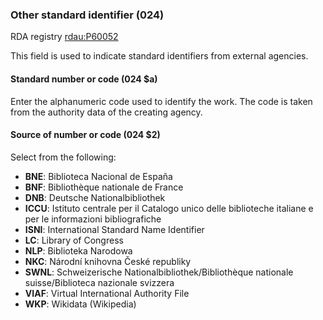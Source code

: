### Other standard identifier (024)

RDA registry [rdau:P60052](http://www.rdaregistry.info/Elements/u/#P60052)

This field is used to indicate standard identifiers from external agencies.

#### Standard number or code (024 $a)

Enter the alphanumeric code used to identify the work. The code is taken from the authority data of the creating agency.

#### Source of number or code (024 $2)

Select from the following:

- **BNE**: Biblioteca Nacional de España
- **BNF**: Bibliothèque nationale de France
- **DNB**: Deutsche Nationalbibliothek
- **ICCU**: Istituto centrale per il Catalogo unico delle biblioteche italiane e per le informazioni bibliografiche
- **ISNI**: International Standard Name Identifier
- **LC**: Library of Congress
- **NLP**: Biblioteka Narodowa
- **NKC**: Národní knihovna České republiky
- **SWNL**: Schweizerische Nationalbibliothek/Bibliothèque nationale suisse/Biblioteca nazionale svizzera
- **VIAF**: Virtual International Authority File
- **WKP**: Wikidata (Wikipedia)

